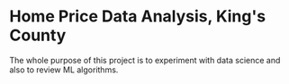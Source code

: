 # Home Price Data Analysis, King's County

The whole purpose of this project is to experiment with data science and also to review ML algorithms.
